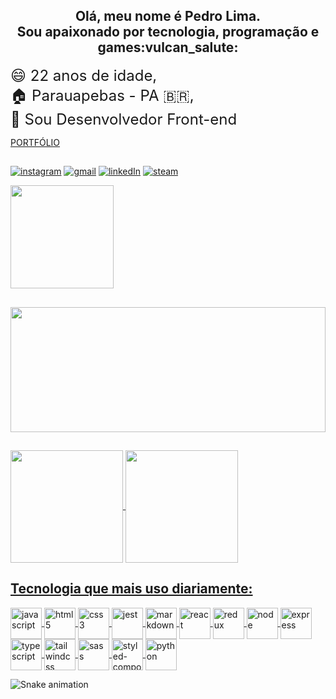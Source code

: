 <h2 align="center"> 
	Olá, meu nome é Pedro Lima. <br>
	Sou apaixonado por tecnologia, programação e games:vulcan_salute:
</h2>

<p>
  <span><font size="5"> 😄 22 anos de idade,</font></span>
  <br>
  <span><font size="5">🏠 Parauapebas - PA 🇧🇷,</font></span>
  <br>
  <span><font size="5">📓 Sou Desenvolvedor Front-end</font></span>
  <br>
</p>

<a href="https://portfolioweb-eight.vercel.app">
<p>PORTFÓLIO</p>
</a>

##	
[![instagram](https://img.shields.io/badge/Instagram-E4405F?style=for-the-badge&logo=instagram&logoColor=white)](https://www.instagram.com/pedropdin/)
[![gmail](https://img.shields.io/badge/Gmail-D14836?style=for-the-badge&logo=gmail&logoColor=white)](mailto:pedro.oficial1969@gmail.com)
[![linkedIn](https://img.shields.io/badge/LinkedIn-0077B5?style=for-the-badge&logo=linkedin&logoColor=white)](https://www.linkedin.com/in/in-pedrolima)
[![steam](https://img.shields.io/badge/Steam-000000?style=for-the-badge&logo=steam&logoColor=white)](https://steamcommunity.com/id/pdinbr/)

<a href="https://www.codewars.com/users/PedroPDIN" target="_blank">
    <img width="165" src="https://www.codewars.com/users/PedroPDIN/badges/micro" />
</a>
	
##
	
<img height=200px width=100% src='https://i.pinimg.com/originals/ea/c2/61/eac26181f6a03a98c7828992be7e346a.gif'>
	
##
<div>
<a href="https://github.com/PedroPDIN">
<img height="180em"   align="center" src="https://github-readme-stats.vercel.app/api?username=PedroPDIN&show_icons=true&theme=dark&include_all_commits=true&count_private=true"/>
<img height="180em"  align="center" src="https://github-readme-stats.vercel.app/api/top-langs/?username=PedroPDIN&layout=compact&langs_count=7&theme=dark" />
</div>
	
## Tecnologia que mais uso diariamente:
	
<div style = 'display: inline_block'>

<a href="https://developer.mozilla.org/pt-BR/docs/Web/JavaScript">
<img align='center' width=50px alt='javascript' src='https://cdn.jsdelivr.net/gh/devicons/devicon/icons/javascript/javascript-original.svg' />
</a>
<a href="https://developer.mozilla.org/pt-BR/docs/Web/HTML">
<img align='center' width=50px alt='html5' src="https://cdn.jsdelivr.net/gh/devicons/devicon/icons/html5/html5-plain-wordmark.svg" />
</a>
<a href="https://developer.mozilla.org/pt-BR/docs/Web/CSS">
<img align='center' width=50px alt='css3' src="https://cdn.jsdelivr.net/gh/devicons/devicon/icons/css3/css3-plain-wordmark.svg" />
</a>
<a href="https://jestjs.io/pt-BR/docs/using-matchers">
<img align='center' width=50px alt='jest' src="https://cdn.jsdelivr.net/gh/devicons/devicon/icons/jest/jest-plain.svg" />
</a>
<a href="https://docs.pipz.com/central-de-ajuda/learning-center/guia-basico-de-markdown#open">
<img align='center' width=50px alt='markdown' src='https://cdn.jsdelivr.net/gh/devicons/devicon/icons/markdown/markdown-original.svg' />
</a>
<a href="https://pt-br.reactjs.org/">
<img align='center' width=50px alt='react' src="https://cdn.jsdelivr.net/gh/devicons/devicon/icons/react/react-original-wordmark.svg" />
</a>
<a href="https://redux.js.org/">
<img align='center' width=50px alt='redux' src="https://cdn.jsdelivr.net/gh/devicons/devicon/icons/redux/redux-original.svg" />
</a>
<a href="https://nodejs.org/en/docs/">
<img align='center' width=50px alt='node' src="https://cdn.jsdelivr.net/gh/devicons/devicon/icons/nodejs/nodejs-original.svg" />
</a>
<a href="https://expressjs.com/pt-br/">
<img align='center' width=50px alt='express' src="https://assets.website-files.com/61ca3f775a79ec5f87fcf937/6202fcdee5ee8636a145a41b_1234.png" />
</a>
<a href="https://expressjs.com/pt-br/">
<img align='center' width=50px alt='typescript' src="https://cdn.jsdelivr.net/gh/devicons/devicon/icons/typescript/typescript-original.svg" />
</a>
<a href="[tailwindcss](https://www.typescriptlang.org/branding/)">
<img align='center' width=50px alt='tailwindcss' src="https://cdn.jsdelivr.net/gh/devicons/devicon/icons/tailwindcss/tailwindcss-plain.svg" />
</a>
<a href="https://sass-lang.com/documentation">
<img align='center' width=50px alt='sass' src='https://cdn.jsdelivr.net/gh/devicons/devicon/icons/sass/sass-original.svg' />
</a>
<a href="https://docs.python.org/3/">
<img align='center' width=50px alt='styled-component' src='https://styled-components.com/logo.png' />
</a>
<a href="https://styled-components.com">
<img align='center' width=50px alt='python' src='https://cdn.jsdelivr.net/gh/devicons/devicon/icons/python/python-original.svg' />
</a>
</div>

  ![Snake animation](https://github.com/PedroPDIN/PedroPDIN/blob/output/github-contribution-grid-snake.svg)
